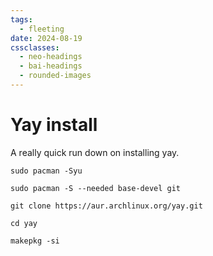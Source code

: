```yaml
---
tags:
  - fleeting
date: 2024-08-19
cssclasses:
  - neo-headings
  - bai-headings
  - rounded-images
---
```

# Yay install
A really quick run down on installing yay.

```
sudo pacman -Syu
```

```
sudo pacman -S --needed base-devel git
```

```
git clone https://aur.archlinux.org/yay.git
```

```
cd yay
```

```
makepkg -si
```
